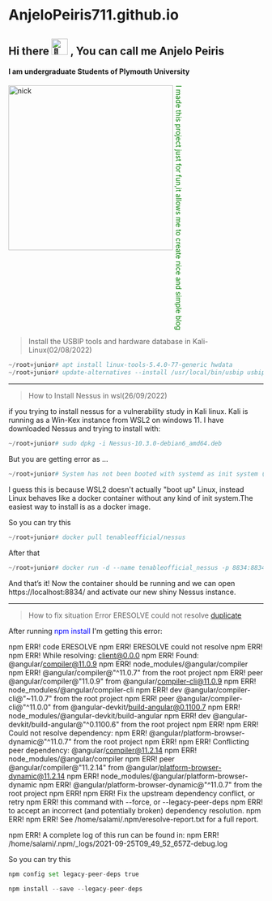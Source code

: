 # AnjeloPeiris711.github.io
## Hi there <picture><source srcset="https://fonts.gstatic.com/s/e/notoemoji/latest/1f44b/512.webp" type="image/webp"><img src="https://fonts.gstatic.com/s/e/notoemoji/latest/1f44b/512.gif" alt="👋" width="32" height="32"></picture> , You can call me Anjelo Peiris
#### I am undergraduate Students of Plymouth University 
<img align="left" alt="nick" width="325" src="https://images6.fanpop.com/image/photos/41200000/IMG-1970-PNG-nick-wilde-41239315-702-970.png">
<p align ="right" style="color:green; writing-mode: vertical-rl;">I made this project just for fun,it allows me to create nice and simple blog</p>

> Install the USBIP tools and hardware database in Kali-Linux(02/08/2022)

```python
~/root💀junior# apt install linux-tools-5.4.0-77-generic hwdata
~/root💀junior# update-alternatives --install /usr/local/bin/usbip usbip /usr/lib/linux-tools/5.4.0-77-generic/usbip 20
```
----

> How to Install Nessus in wsl(26/09/2022)

if you  trying to install nessus for a vulnerability study in Kali linux. Kali is running as a Win-Kex instance from WSL2 on windows 11. I have downloaded Nessus and trying to install with:

```python
~/root💀junior# sudo dpkg -i Nessus-10.3.0-debian6_amd64.deb
```

But you are getting error as ...

```python
~/root💀junior# System has not been booted with systemd as init system (PID 1). Can't operate
```
I guess this is because WSL2 doesn't actually "boot up" Linux, instead Linux behaves like a docker container without any kind of init system.The easiest way to install is as a docker image.

So you can try this

```python
~/root💀junior# docker pull tenableofficial/nessus
```

After that

```python
~/root💀junior# docker run -d --name tenableofficial_nessus -p 8834:8834 tenableofficial/nessus
```
And that’s it! Now the container should be running and we can open https://localhost:8834/ and activate our new shiny Nessus instance.

----
> How to fix situation Error ERESOLVE could not resolve [duplicate](09/10/2022)

After running <span style="color:blue">npm install</span>  I'm getting this error:

npm ERR! code ERESOLVE
npm ERR! ERESOLVE could not resolve
npm ERR! 
npm ERR! While resolving: client@0.0.0
npm ERR! Found: @angular/compiler@11.0.9
npm ERR! node_modules/@angular/compiler
npm ERR!   @angular/compiler@"^11.0.7" from the root project
npm ERR!   peer @angular/compiler@"11.0.9" from @angular/compiler-cli@11.0.9
npm ERR!   node_modules/@angular/compiler-cli
npm ERR!     dev @angular/compiler-cli@"~11.0.7" from the root project
npm ERR!     peer @angular/compiler-cli@"^11.0.0" from @angular-devkit/build-angular@0.1100.7
npm ERR!     node_modules/@angular-devkit/build-angular
npm ERR!       dev @angular-devkit/build-angular@"^0.1100.6" from the root project
npm ERR! 
npm ERR! Could not resolve dependency:
npm ERR! @angular/platform-browser-dynamic@"^11.0.7" from the root project
npm ERR! 
npm ERR! Conflicting peer dependency: @angular/compiler@11.2.14
npm ERR! node_modules/@angular/compiler
npm ERR!   peer @angular/compiler@"11.2.14" from @angular/platform-browser-dynamic@11.2.14
npm ERR!   node_modules/@angular/platform-browser-dynamic
npm ERR!     @angular/platform-browser-dynamic@"^11.0.7" from the root project
npm ERR! 
npm ERR! Fix the upstream dependency conflict, or retry
npm ERR! this command with --force, or --legacy-peer-deps
npm ERR! to accept an incorrect (and potentially broken) dependency resolution.
npm ERR! 
npm ERR! See /home/salami/.npm/eresolve-report.txt for a full report.

npm ERR! A complete log of this run can be found in:
npm ERR!     /home/salami/.npm/_logs/2021-09-25T09_49_52_657Z-debug.log

So you can try this

```python
npm config set legacy-peer-deps true
```

```python
npm install --save --legacy-peer-deps
```
